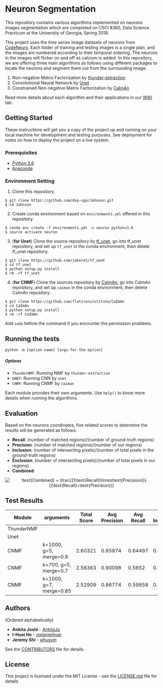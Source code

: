 # Neuron Segmentation

This repository contains various algorithms implemented on neurons images segmentation which are completed on CSCI 8360, Data Science Practicum at the University of Georgia, Spring 2018.

This project uses the time series image datasets of neurons from [CodeNeuro](http://neurofinder.codeneuro.org/). Each folder of training and testing images is a single plan, and the images are numbered according to their temporal ordering. The neurons in the images will flicker on and off as calcium is added. In this repository, we are offering three main algorithms as follows using different packages to locate the neurons and segment them out from the surrounding image.

1. Non-negative Matrix Factorization by [thunder-extraction](https://github.com/thunder-project/thunder-extraction)
2. Convolutional Neural Network by [Unet](https://github.com/jakeret/tf_unet)
3. Constrained Non-negative Matrix Factorization by [CaImAn](https://github.com/flatironinstitute/CaImAn)

Read more details about each algorithm and their applications in our [WIKI](https://github.com/dsp-uga/Johnson/wiki) tab.

## Getting Started

These instructions will get you a copy of the project up and running on your local machine for development and testing purposes. See deployment for notes on how to deploy the project on a live system.

### Prerequisites

- [Python 3.6](https://www.python.org/downloads/release/python-360/)
- [Anaconda](https://www.anaconda.com/)

### Environment Setting

1. Clone this repository.
```
$ git clone https://github.com/dsp-uga/Johnson.git
$ cd Johnson
```

2. Create conda environment based on `environments.yml` offered in this repository.
```
$ conda env create -f environments.yml -n neuron python=3.6
$ source activate neuron
```

3. (**for Unet**)
Clone the source repository by [tf_unet](https://github.com/jakeret/tf_unet), go into tf_unet repository, and set up `tf_unet` in the conda environment, then delete tf_unet repository.
```
$ git clone https://github.com/jakeret/tf_unet
$ cd tf_unet
$ python setup.py install
$ rm -rf tf_unet
```

4. (**for CNMF**)
Clone the sources repository by [CaImAn](https://github.com/flatironinstitute/CaImAn), go into CaImAn repository, and set up `caiman` in the conda environment, then delete CaImAn repository.
```
$ git clone https://github.com/flatironinstitute/CaImAn
$ cd CaImAn
$ python setup.py install
$ rm -rf CaImAn
```
Add `sudo` before the command if you encounter the permission problems.


## Running the tests

```
python -m [option-name] [args-for-the-option]
```

##### Options
  - `ThunderNMF`: Running NMF by `thunder-extraction`
  - `UNET`: Running CNN by `unet`
  - `CNMF`: Running CNMF by `caiman`

Each module provides their own arguments. Use `help()` to know more details when running the algorithms.

## Evaluation

Based on the neurons coordinates, five related scores to determine the results will be generated as follows:

- **Recall**: (number of matched regions)/(number of ground-truth regions)
- **Precision**:  (number of matched regions)/(number of our regions)
- **Inclusion**: (number of intersecting pixels)/(number of total pixels in the ground-truth regions)
- **Exclusion**: (number of intersecting pixels)/(number of total pixels in our regions)
- **Combined**:
<p align="center">
<img src="https://latex.codecogs.com/gif.latex?\text{Combined}&space;=&space;\frac{2(\text{Recall}\times\text{Precision})}{(\text{Recall}&plus;\text{Precision})}" title="\text{Combined} = \frac{2(\text{Recall}\times\text{Precision})}{(\text{Recall}+\text{Precision})}" />
</p>

## Test Results

| Module   | arguments             | Total Score | Avg Precision | Avg Recall | Avg Inclusion | Avg Exclusion |
|----------|-----------------------|-------------|---------------|------------|---------------|---------------|
|ThunderNMF|
|Unet      |
|CNMF      |k=1000, g=5, merge=0.8 | 2.60321	    | 0.85974	      | 0.64497    | 0.78954	     | 0.30896      |
|CNMF      |k=700, g=5, merge=0.7  | 2.56363	    | 0.90098       |	0.5652     | 0.79898	     | 0.29847      |
|CNMF      |k=1000, g=7, merge=0.85| 2.52909	    | 0.86774	      | 0.59858	   | 0.78933	     | 0.27344      |


## Authors
(Ordered alphabetically)

- **Ankita Joshi** - [AnkitaJo](https://github.com/AnkitaJo)
- **I-Huei Ho** - [melanieihuei](https://github.com/melanieihuei)
- **Jeremy Shi** - [whusym](https://github.com/whusym)

See the [CONTRIBUTORS](CONTRIBUTORS.md) file for details.

## License
This project is licensed under the MIT License - see the [LICENSE.md](LICENSE.md) file for details
